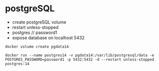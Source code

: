 # postgreSQL

- create postgreSQL volume
- restart unless-stopped
- postgres // password1
- expose database on localhost 5432

`docker volume create pgdata14`

`docker run --name postgres14 -v pgdata14:/var/lib/postgresql/data -e POSTGRES_PASSWORD=password1 -p 5432:5432 -d --restart unless-stopped postgres:14`
